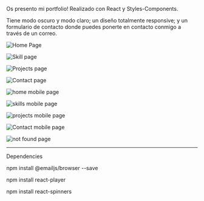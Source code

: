Os presento mi portfolio! Realizado con React y Styles-Components.

Tiene modo oscuro y modo claro; un diseño totalmente responsive; y un formulario de contacto donde puedes ponerte en contacto conmigo a través de un correo.

![Home Page](https://res.cloudinary.com/dh9z8mk2j/image/upload/v1673134264/Other/Screenshot_2023-01-08_at_00.28.21_olbd0v.png)

![Skill page](https://res.cloudinary.com/dh9z8mk2j/image/upload/v1673134268/Other/Screenshot_2023-01-08_at_00.28.34_ow33eo.png)

![Projects page](https://res.cloudinary.com/dh9z8mk2j/image/upload/v1673134274/Other/Screenshot_2023-01-08_at_00.28.58_woy667.png)

![Contact page](https://res.cloudinary.com/dh9z8mk2j/image/upload/v1673134283/Other/Screenshot_2023-01-08_at_00.29.13_ndz1rd.png)

![home mobile page](https://res.cloudinary.com/dh9z8mk2j/image/upload/v1673134289/Other/Screenshot_2023-01-08_at_00.29.33_ntswbj.png)

![skills mobile page](https://res.cloudinary.com/dh9z8mk2j/image/upload/v1673134320/Other/Screenshot_2023-01-08_at_00.29.47_eyygj3.png)

![projects mobile page](https://res.cloudinary.com/dh9z8mk2j/image/upload/v1673134327/Other/Screenshot_2023-01-08_at_00.30.00_e3oapa.png)

![Contact mobile page](https://res.cloudinary.com/dh9z8mk2j/image/upload/v1673134332/Other/Screenshot_2023-01-08_at_00.30.44_irdwma.png)

![not found page](https://res.cloudinary.com/dh9z8mk2j/image/upload/v1673134337/Other/Screenshot_2023-01-08_at_00.31.52_gusmq1.png)

---

Dependencies

npm install @emailjs/browser --save

npm install react-player

npm install react-spinners

